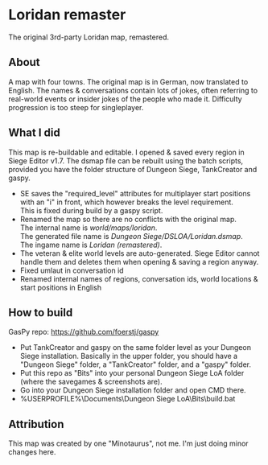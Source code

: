 # Loridan remaster
The original 3rd-party Loridan map, remastered.

## About
A map with four towns. The original map is in German, now translated to English. The names & conversations contain lots of jokes, often referring to real-world events or insider jokes of the people who made it. Difficulty progression is too steep for singleplayer.

## What I did
This map is re-buildable and editable. I opened & saved every region in Siege Editor v1.7. The dsmap file can be rebuilt using the batch scripts, provided you have the folder structure of Dungeon Siege, TankCreator and gaspy.
- SE saves the "required_level" attributes for multiplayer start positions with an "i" in front, which however breaks the level requirement.\
  This is fixed during build by a gaspy script.
- Renamed the map so there are no conflicts with the original map.\
  The internal name is *world/maps/loridan*.\
  The generated file name is *Dungeon Siege/DSLOA/Loridan.dsmap*.\
  The ingame name is *Loridan (remastered)*.
- The veteran & elite world levels are auto-generated. Siege Editor cannot handle them and deletes them when opening & saving a region anyway.
- Fixed umlaut in conversation id
- Renamed internal names of regions, conversation ids, world locations & start positions in English

## How to build
GasPy repo: https://github.com/foerstj/gaspy

- Put TankCreator and gaspy on the same folder level as your Dungeon Siege installation. Basically in the upper folder, you should have a "Dungeon Siege" folder, a "TankCreator" folder, and a "gaspy" folder.
- Put this repo as "Bits" into your personal Dungeon Siege LoA folder (where the savegames & screenshots are).
- Go into your Dungeon Siege installation folder and open CMD there.
- %USERPROFILE%\Documents\Dungeon Siege LoA\Bits\build.bat

## Attribution
This map was created by one "Minotaurus", not me. I'm just doing minor changes here.
